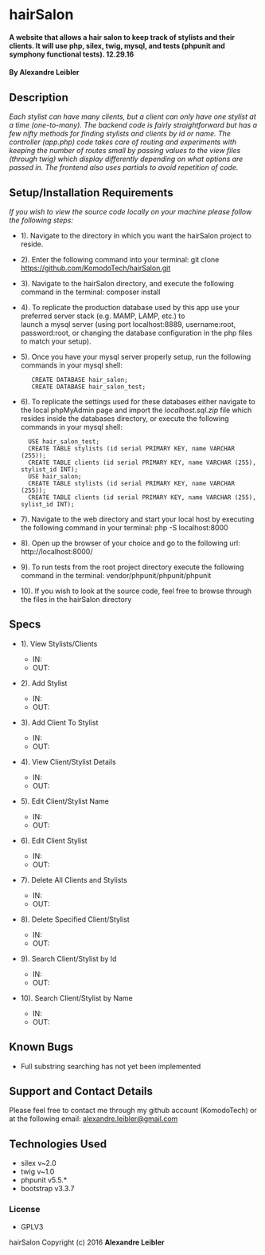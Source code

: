 # hairSalon

#### A website that allows a hair salon to keep track of stylists and their clients. It will use php, silex, twig, mysql, and tests (phpunit and symphony functional tests). 12.29.16

#### By **Alexandre Leibler**


## Description

_Each stylist can have many clients, but a client can only have one stylist at a time (one-to-many). The backend code is fairly straightforward but has a few nifty methods for finding stylists and clients by id or name. The controller (app.php) code takes care of routing and experiments with keeping the number of routes small by passing values to the view files (through twig) which display differently depending on what options are passed in. The frontend also uses partials to avoid repetition of code._


## Setup/Installation Requirements

_If you wish to view the source code locally on your machine please follow the following steps:_

  +  1). Navigate to the directory in which you want the hairSalon project to reside.

  +  2). Enter the following command into your terminal:
        git clone https://github.com/KomodoTech/hairSalon.git

  +  3). Navigate to the hairSalon directory, and execute the following command in the terminal:
          composer install

  +  4). To replicate the production database used by this app use your preferred server stack (e.g. MAMP, LAMP, etc.) to   
         launch a mysql server (using port localhost:8889, username:root, password:root, or changing the database
         configuration in the php files to match your setup).

  +  5). Once you have your mysql server properly setup, run the following commands in your mysql shell:

            CREATE DATABASE hair_salon;
            CREATE DATABASE hair_salon_test;

  +  6). To replicate the settings used for these databases either navigate to the local phpMyAdmin page and import the
         _localhost.sql.zip_ file which resides inside the databases directory, or execute the following commands in your
         mysql shell:

           USE hair_salon_test;
           CREATE TABLE stylists (id serial PRIMARY KEY, name VARCHAR (255));
           CREATE TABLE clients (id serial PRIMARY KEY, name VARCHAR (255), stylist_id INT);
           USE hair_salon;
           CREATE TABLE stylists (id serial PRIMARY KEY, name VARCHAR (255));
           CREATE TABLE clients (id serial PRIMARY KEY, name VARCHAR (255), sylist_id INT);

  +  7). Navigate to the web directory and start your local host by executing the following command in your terminal:
          php -S localhost:8000

  +  8). Open up the browser of your choice and go to the following url:
          http://localhost:8000/

  +  9). To run tests from the root project directory execute the following command in the terminal:
          vendor/phpunit/phpunit/phpunit

  +  10). If you wish to look at the source code, feel free to browse through the files in the hairSalon directory


## Specs

* 1). View Stylists/Clients
  + IN:  
  + OUT:

* 2). Add Stylist
  + IN:  
  + OUT:

* 3). Add Client To Stylist
  + IN:  
  + OUT:

* 4). View Client/Stylist Details
  + IN:  
  + OUT:

* 5). Edit Client/Stylist Name
  + IN:  
  + OUT:

* 6). Edit Client Stylist
  + IN:
  + OUT:

* 7). Delete All Clients and Stylists
  + IN:
  + OUT:

* 8). Delete Specified Client/Stylist
  + IN:
  + OUT:

* 9). Search Client/Stylist by Id
  + IN:
  + OUT:

* 10). Search Client/Stylist by Name
  + IN:
  + OUT:

## Known Bugs

+ Full substring searching has not yet been implemented


## Support and Contact Details

Please feel free to contact me through my github account (KomodoTech) or at the following email:
    alexandre.leibler@gmail.com

## Technologies Used

* silex v~2.0
* twig v~1.0
* phpunit v5.5.*
* bootstrap v3.3.7



### License

* GPLV3

hairSalon Copyright (c) 2016 **Alexandre Leibler**
